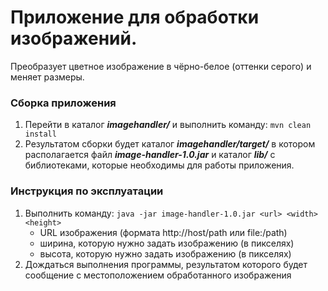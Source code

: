 Приложение для обработки изображений. 
====================================
Преобразует цветное изображение в чёрно-белое (оттенки серого) и меняет размеры.

### Сборка приложения
1. Перейти в каталог ***imagehandler/*** и выполнить команду:
`mvn clean install`
2. Результатом сборки будет каталог ***imagehandler/target/*** в котором располагается файл ***image-handler-1.0.jar*** и каталог ***lib/*** с библиотеками, которые необходимы для работы приложения.

### Инструкция по эксплуатации
1. Выполнить команду:
`java -jar image-handler-1.0.jar <url> <width> <height>`
    * <url> URL изображения (формата http://host/path или file:/path)
    * <width> ширина, которую нужно задать изображению (в пикселях)
    * <height> высота, которую нужно задать изображению (в пикселях)
2. Дождаться выполнения программы, результатом которого будет сообщение с местоположением обработанного изображения